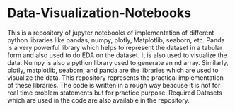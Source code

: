 # Data-Visualization-Notebooks

This is a repository of jupyter notebooks of implementation of different python libraries like pandas, numpy, plotly, Matplotlib, seaborn, etc.
Panda is a very powerful library which helps to represent the dataset in a tabular form and also used to do EDA on the dataset. It is also used to visualize the data.
Numpy is also a python library used to generate an nd array.
Similarly, plotly, matplotlib, seaborn, and panda are the libraries which are used to visualize the data.
This repository represents the practical implementation of these libraries.
The code is written in a rough way beacuse it is not for real time problem statements but for practice purpose.
Required Datasets which are used in the code are also available in the repository.
